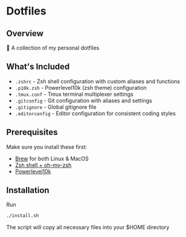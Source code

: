 # Dotfiles

## Overview
🌟 A collection of my personal dotfiles

## What's Included

- `.zshrc` - Zsh shell configuration with custom aliases and functions
- `.p10k.zsh` - Powerlevel10k (zsh theme) configuration
- `.tmux.conf` - Tmux terminal multiplexer settings
- `.gitconfig` - Git configuration with aliases and settings
- `.gitignore` - Global gitignore file
- `.editorconfig` - Editor configuration for consistent coding styles

## Prerequisites
Make sure you install these first:
- [Brew](https://brew.sh/) for both Linux & MacOS
- [Zsh shell + oh-my-zsh](https://github.com/ohmyzsh/ohmyzsh)
- [Powerlevel10k](https://github.com/romkatv/powerlevel10k)

## Installation
Run

```bash
./install.sh
```

The script will copy all necessary files into your $HOME directory
